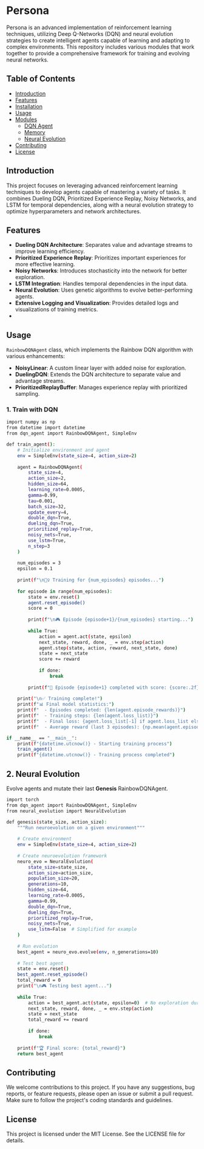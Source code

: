 # Persona

Persona is an advanced implementation of reinforcement learning techniques, utilizing Deep Q-Networks (DQN) and neural evolution strategies to create intelligent agents capable of learning and adapting to complex environments. This repository includes various modules that work together to provide a comprehensive framework for training and evolving neural networks.

## Table of Contents
- [Introduction](#introduction)
- [Features](#features)
- [Installation](#installation)
- [Usage](#usage)
- [Modules](#modules)
  - [DQN Agent](#dqn-agent)
  - [Memory](#memory)
  - [Neural Evolution](#neural-evolution)
- [Contributing](#contributing)
- [License](#license)

## Introduction

This project focuses on leveraging advanced reinforcement learning techniques to develop agents capable of mastering a variety of tasks. It combines Dueling DQN, Prioritized Experience Replay, Noisy Networks, and LSTM for temporal dependencies, along with a neural evolution strategy to optimize hyperparameters and network architectures.

## Features

- **Dueling DQN Architecture**: Separates value and advantage streams to improve learning efficiency.
- **Prioritized Experience Replay**: Prioritizes important experiences for more effective learning.
- **Noisy Networks**: Introduces stochasticity into the network for better exploration.
- **LSTM Integration**: Handles temporal dependencies in the input data.
- **Neural Evolution**: Uses genetic algorithms to evolve better-performing agents.
- **Extensive Logging and Visualization**: Provides detailed logs and visualizations of training metrics.
- 
## Usage

`RainbowDQNAgent` class, which implements the Rainbow DQN algorithm with various enhancements:
- **NoisyLinear**: A custom linear layer with added noise for exploration.
- **DuelingDQN**: Extends the DQN architecture to separate value and advantage streams.
- **PrioritizedReplayBuffer**: Manages experience replay with prioritized sampling.

### 1. **Train with DQN**
```bash
import numpy as np
from datetime import datetime
from dqn_agent import RainbowDQNAgent, SimpleEnv

def train_agent():
    # Initialize environment and agent
    env = SimpleEnv(state_size=4, action_size=2)
    
    agent = RainbowDQNAgent(
        state_size=4,
        action_size=2,
        hidden_size=64,
        learning_rate=0.0005,
        gamma=0.99,
        tau=0.001,
        batch_size=32,
        update_every=4,
        double_dqn=True,
        dueling_dqn=True,
        prioritized_replay=True,
        noisy_nets=True,
        use_lstm=True,
        n_step=3
    )
    
    num_episodes = 3
    epsilon = 0.1 
    
    print(f"\n🏋️‍♀️ Training for {num_episodes} episodes...")
    
    for episode in range(num_episodes):
        state = env.reset()
        agent.reset_episode()
        score = 0
        
        print(f"\n🎮 Episode {episode+1}/{num_episodes} starting...")
        
        while True:
            action = agent.act(state, epsilon)
            next_state, reward, done, _ = env.step(action)
            agent.step(state, action, reward, next_state, done)
            state = next_state
            score += reward
            
            if done:
                break
                
        print(f"🏁 Episode {episode+1} completed with score: {score:.2f}")
    
    print("\n✅ Training complete!")
    print(f"📊 Final model statistics:")
    print(f"  - Episodes completed: {len(agent.episode_rewards)}")
    print(f"  - Training steps: {len(agent.loss_list)}")
    print(f"  - Final loss: {agent.loss_list[-1] if agent.loss_list else 'N/A'}")
    print(f"  - Average reward (last 3 episodes): {np.mean(agent.episode_rewards[-3:]) if len(agent.episode_rewards) >= 3 else 'N/A'}")

if __name__ == "__main__":
    print(f"{datetime.utcnow()} - Starting training process")
    train_agent()
    print(f"{datetime.utcnow()} - Training process completed")
```

## 2. **Neural Evolution**

Evolve agents and mutate their last **Genesis** RainbowDQNAgent.

```bash
import torch
from dqn_agent import RainbowDQNAgent, SimpleEnv
from neural_evolution import NeuralEvolution

def genesis(state_size, action_size):
    """Run neuroevolution on a given environment"""
    
    # Create environment
    env = SimpleEnv(state_size=4, action_size=2)
    
    # Create neuroevolution framework
    neuro_evo = NeuralEvolution(
        state_size=state_size,
        action_size=action_size,
        population_size=20,
        generations=10,
        hidden_size=64,
        learning_rate=0.0005,
        gamma=0.99,
        double_dqn=True,
        dueling_dqn=True,
        prioritized_replay=True,
        noisy_nets=True,
        use_lstm=False  # Simplified for example
    )
    
    # Run evolution
    best_agent = neuro_evo.evolve(env, n_generations=10)
    
    # Test best agent
    state = env.reset()
    best_agent.reset_episode()
    total_reward = 0
    print("\n🎮 Testing best agent...")
    
    while True:
        action = best_agent.act(state, epsilon=0)  # No exploration during testing
        next_state, reward, done, _ = env.step(action)
        state = next_state
        total_reward += reward
        
        if done:
            break
    
    print(f"🏆 Final score: {total_reward}")
    return best_agent
```

## Contributing

We welcome contributions to this project. If you have any suggestions, bug reports, or feature requests, please open an issue or submit a pull request. Make sure to follow the project's coding standards and guidelines.

## License

This project is licensed under the MIT License. See the LICENSE file for details.
